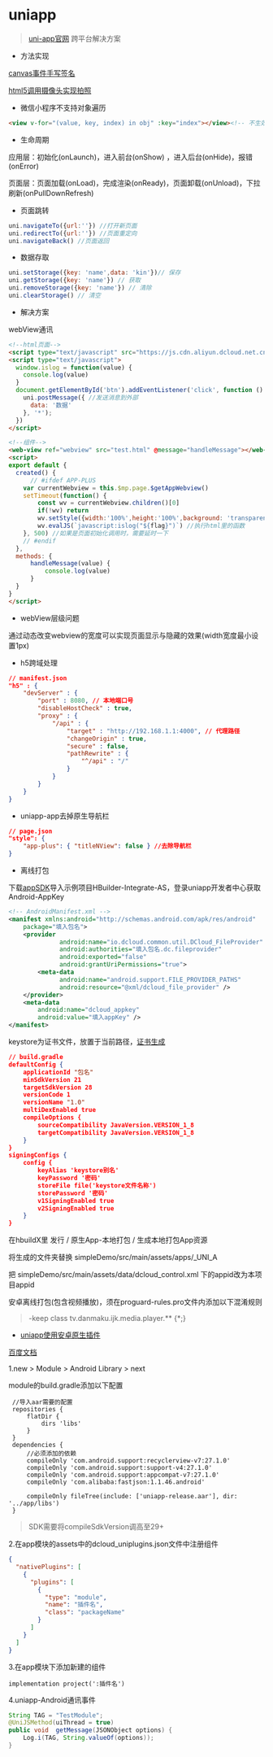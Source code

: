 # uniapp

> [uni-app官网](https://uniapp.dcloud.io/) 跨平台解决方案

- 方法实现

[canvas事件手写签名](https://blog.csdn.net/qq_32289849/article/details/106571184)

[html5调用摄像头实现拍照](https://blog.csdn.net/lishundi/article/details/80604747)

- 微信小程序不支持对象遍历

```html
<view v-for="(value, key, index) in obj" :key="index"></view><!-- 不生效 -->
```

- 生命周期

应用层：初始化(onLaunch)，进入前台(onShow) ，进入后台(onHide)，报错(onError)

页面层：页面加载(onLoad)，完成渲染(onReady)，页面卸载(onUnload)，下拉刷新(onPullDownRefresh)

- 页面跳转

```javascript
uni.navigateTo({url:''}) //打开新页面
uni.redirectTo({url:''}) //页面重定向
uni.navigateBack() //页面返回
```

- 数据存取

```javascript
uni.setStorage({key: 'name',data: 'kin'})// 保存
uni.getStorage({key: 'name'}) // 获取
uni.removeStorage({key: 'name'}) // 清除
uni.clearStorage() // 清空
```

- 解决方案

webView通讯

```html
<!--html页面-->
<script type="text/javascript" src="https://js.cdn.aliyun.dcloud.net.cn/dev/uni-app/uni.webview.1.5.2.js"></script>
<script type="text/javascript">
  window.islog = function(value) {
    console.log(value)
  }
  document.getElementById('btn').addEventListener('click', function () {
    uni.postMessage({ //发送消息到外部
      data: '数据'
    }, '*');
  })
</script>
```

```html
<!--组件-->
<web-view ref="webview" src="test.html" @message="handleMessage"></web-view>
<script>
export default {
  created() {
      // #ifdef APP-PLUS
	var currentWebview = this.$mp.page.$getAppWebview()
    setTimeout(function() {
        const wv = currentWebview.children()[0]
        if(!wv) return
        wv.setStyle({width:'100%',height:'100%',background: 'transparent'})
        wv.evalJS(`javascript:islog("${flag}")`) //执行html里的函数
    }, 500) //如果是页面初始化调用时，需要延时一下
    // #endif
  },
  methods: {
      handleMessage(value) {
          console.log(value)
      }
  }
}
</script>
```

- webView层级问题

通过动态改变webview的宽度可以实现页面显示与隐藏的效果(width宽度最小设置1px)

- h5跨域处理

```json
// manifest.json
"h5" : {
    "devServer" : {
        "port" : 8080, // 本地端口号
        "disableHostCheck" : true,
        "proxy" : {
            "/api" : {
                "target" : "http://192.168.1.1:4000", // 代理路径
                "changeOrigin" : true,
                "secure" : false,
                "pathRewrite" : {
                    "^/api" : "/"
                }
            }
        }
    }
}
```

- uniapp-app去掉原生导航栏

```json
// page.json
"style": {
	"app-plus": { "titleNView": false } //去除导航栏
}
```

- 离线打包

下载[appSDK](https://nativesupport.dcloud.net.cn/AppDocs/usesdk/android)导入示例项目HBuilder-Integrate-AS，登录uniapp开发者中心获取Android-AppKey

```xml
<!-- AndroidManifest.xml -->
<manifest xmlns:android="http://schemas.android.com/apk/res/android"
    package="填入包名">
    <provider
              android:name="io.dcloud.common.util.DCloud_FileProvider"
              android:authorities="填入包名.dc.fileprovider"
              android:exported="false"
              android:grantUriPermissions="true">
        <meta-data
              android:name="android.support.FILE_PROVIDER_PATHS"
              android:resource="@xml/dcloud_file_provider" />
    </provider>
    <meta-data
        android:name="dcloud_appkey"
        android:value="填入appKey" />
</manifest>
```

keystore为证书文件，放置于当前路径，[证书生成](https://ask.dcloud.net.cn/article/35777)

```json
// build.gradle
defaultConfig {
    applicationId "包名"
    minSdkVersion 21
    targetSdkVersion 28
    versionCode 1
    versionName "1.0"
    multiDexEnabled true
    compileOptions {
        sourceCompatibility JavaVersion.VERSION_1_8
        targetCompatibility JavaVersion.VERSION_1_8
    }
}
signingConfigs {
    config {
        keyAlias 'keystore别名'
        keyPassword '密码'
        storeFile file('keystore文件名称')
        storePassword '密码'
        v1SigningEnabled true
        v2SigningEnabled true
    }
}
```

在hbuildX里 发行 / 原生App-本地打包 / 生成本地打包App资源

将生成的文件夹替换 simpleDemo/src/main/assets/apps/_UNI_A

把 simpleDemo/src/main/assets/data/dcloud_control.xml 下的appid改为本项目appid

安卓离线打包(包含视频播放)，须在proguard-rules.pro文件内添加以下混淆规则

> -keep class tv.danmaku.ijk.media.player.** {*;}

- [uniapp使用安卓原生插件](https://nativesupport.dcloud.net.cn/UniMPDocs/Extension/android)

[百度文档](https://wenku.baidu.com/view/285ec401cfbff121dd36a32d7375a417876fc14c.html)

1.new > Module > Android Library > next

module的build.gradle添加以下配置

```
 //导入aar需要的配置
 repositories {
     flatDir {
         dirs 'libs'
     }
 }
 dependencies {
     //必须添加的依赖
     compileOnly 'com.android.support:recyclerview-v7:27.1.0'
     compileOnly 'com.android.support:support-v4:27.1.0'
     compileOnly 'com.android.support:appcompat-v7:27.1.0'
     compileOnly 'com.alibaba:fastjson:1.1.46.android'

     compileOnly fileTree(include: ['uniapp-release.aar'], dir: '../app/libs')
 }
```

> SDK需要将compileSdkVersion调高至29+

2.在app模块的assets中的dcloud_uniplugins.json⽂件中注册组件

```json
{
  "nativePlugins": [
    {
      "plugins": [
        {
          "type": "module",
          "name": "插件名",
          "class": "packageName"
        }
      ]
    }
  ]
}
```

3.在app模块下添加新建的组件

```
implementation project(':插件名')
```

4.uniapp-Android通讯事件

```java
String TAG = "TestModule";
@UniJSMethod(uiThread = true)
public void  getMessage(JSONObject options) {
	Log.i(TAG, String.valueOf(options));
}
```

